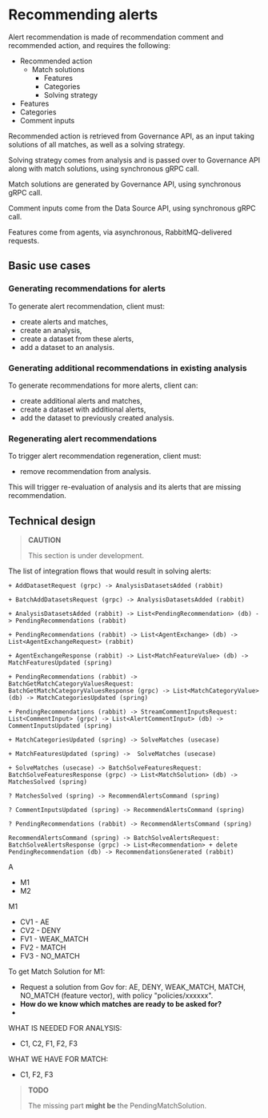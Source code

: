# Recommending alerts

Alert recommendation is made of recommendation comment and recommended action, and requires the following:

- Recommended action
  - Match solutions
      - Features
      - Categories
      - Solving strategy
- Features
- Categories
- Comment inputs

Recommended action is retrieved from Governance API, as an input taking solutions of all matches, as well as a solving strategy.

Solving strategy comes from analysis and is passed over to Governance API along with match solutions, using synchronous gRPC call.

Match solutions are generated by Governance API, using synchronous gRPC call.

Comment inputs come from the Data Source API, using synchronous gRPC call.

Features come from agents, via asynchronous, RabbitMQ-delivered requests.

## Basic use cases

### Generating recommendations for alerts

To generate alert recommendation, client must:

- create alerts and matches,
- create an analysis,
- create a dataset from these alerts,
- add a dataset to an analysis.

### Generating additional recommendations in existing analysis

To generate recommendations for more alerts, client can:

- create additional alerts and matches,
- create a dataset with additional alerts,
- add the dataset to previously created analysis.

### Regenerating alert recommendations

To trigger alert recommendation regeneration, client must:

- remove recommendation from analysis.

This will trigger re-evaluation of analysis and its alerts that are missing recommendation.

## Technical design

> **CAUTION**
>
> This section is under development.

The list of integration flows that would result in solving alerts:

```
+ AddDatasetRequest (grpc) -> AnalysisDatasetsAdded (rabbit)

+ BatchAddDatasetsRequest (grpc) -> AnalysisDatasetsAdded (rabbit)

+ AnalysisDatasetsAdded (rabbit) -> List<PendingRecommendation> (db) -> PendingRecommendations (rabbit)

+ PendingRecommendations (rabbit) -> List<AgentExchange> (db) -> List<AgentExchangeRequest> (rabbit)

+ AgentExchangeResponse (rabbit) -> List<MatchFeatureValue> (db) -> MatchFeaturesUpdated (spring)

+ PendingRecommendations (rabbit) -> BatchGetMatchCategoryValuesRequest: BatchGetMatchCategoryValuesResponse (grpc) -> List<MatchCategoryValue> (db) -> MatchCategoriesUpdated (spring)

+ PendingRecommendations (rabbit) -> StreamCommentInputsRequest: List<CommentInput> (grpc) -> List<AlertCommentInput> (db) -> CommentInputsUpdated (spring)

+ MatchCategoriesUpdated (spring) -> SolveMatches (usecase)

+ MatchFeaturesUpdated (spring) ->  SolveMatches (usecase)

+ SolveMatches (usecase) -> BatchSolveFeaturesRequest: BatchSolveFeaturesResponse (grpc) -> List<MatchSolution> (db) -> MatchesSolved (spring)

? MatchesSolved (spring) -> RecommendAlertsCommand (spring)

? CommentInputsUpdated (spring) -> RecommendAlertsCommand (spring)

? PendingRecommendations (rabbit) -> RecommendAlertsCommand (spring)

RecommendAlertsCommand (spring) -> BatchSolveAlertsRequest: BatchSolveAlertsResponse (grpc) -> List<Recommendation> + delete PendingRecommendation (db) -> RecommendationsGenerated (rabbit)
```

A
- M1
- M2

M1
- CV1 - AE
- CV2 - DENY
- FV1 - WEAK_MATCH
- FV2 - MATCH
- FV3 - NO_MATCH

To get Match Solution for M1:
- Request a solution from Gov for: AE, DENY, WEAK_MATCH, MATCH, NO_MATCH (feature vector), with policy "policies/xxxxxx".
- **How do we know which matches are ready to be asked for?**
-

WHAT IS NEEDED FOR ANALYSIS:

- C1, C2, F1, F2, F3

WHAT WE HAVE FOR MATCH:

- C1, F2, F3


> **TODO**
>
> The missing part **might be** the PendingMatchSolution.
>
